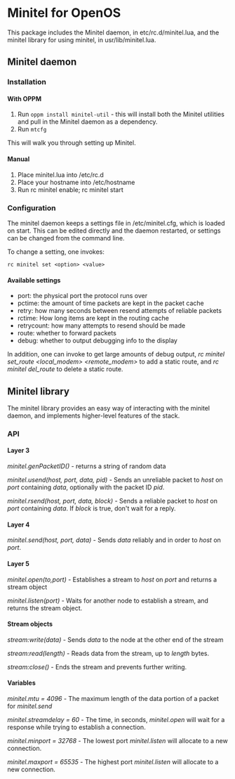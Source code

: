 # Minitel for OpenOS

This package includes the Minitel daemon, in etc/rc.d/minitel.lua, and the minitel library for using minitel, in usr/lib/minitel.lua.

## Minitel daemon

### Installation

#### With OPPM

1. Run `oppm install minitel-util` - this will install both the Minitel utilities and pull in the Minitel daemon as a dependency.
2. Run `mtcfg`

This will walk you through setting up Minitel.

#### Manual

1. Place minitel.lua into /etc/rc.d
2. Place your hostname into /etc/hostname
3. Run rc minitel enable; rc minitel start

### Configuration

The minitel daemon keeps a settings file in /etc/minitel.cfg, which is loaded on start. This can be edited directly and the daemon restarted, or settings can be changed from the command line.

To change a setting, one invokes:

`rc minitel set <option> <value>`

#### Available settings

- port: the physical port the protocol runs over
- pctime: the amount of time packets are kept in the packet cache
- retry: how many seconds between resend attempts of reliable packets
- rctime: How long items are kept in the routing cache
- retrycount: how many attempts to resend should be made
- route: whether to forward packets
- debug: whether to output debugging info to the display

In addition, one can invoke to get large amounts of debug output, *rc minitel set_route <hostname> <local_modem> <remote_modem>* to add a static route, and *rc minitel del_route <hostname>* to delete a static route.

## Minitel library

The minitel library provides an easy way of interacting with the minitel daemon, and implements higher-level features of the stack.

### API

#### Layer 3

*minitel.genPacketID()* - returns a string of random data

*minitel.usend(host, port, data, pid)* - Sends an unreliable packet to *host* on *port* containing *data*, optionally with the packet ID *pid*.

*minitel.rsend(host, port, data, block)* - Sends a reliable packet to *host* on *port* containing *data*. If *block* is true, don't wait for a reply.

#### Layer 4

*minitel.send(host, port, data)* - Sends *data* reliably and in order to *host* on *port*.

#### Layer 5

*minitel.open(to,port)* - Establishes a stream to *host* on *port* and returns a stream object

*minitel.listen(port)* - Waits for another node to establish a stream, and returns the stream object.

#### Stream objects

*stream:write(data)* - Sends *data* to the node at the other end of the stream

*stream:read(length)* - Reads data from the stream, up to *length* bytes.

*stream:close()* - Ends the stream and prevents further writing.

#### Variables

*minitel.mtu = 4096* - The maximum length of the data portion of a packet for *minitel.send*

*minitel.streamdelay = 60* - The time, in seconds, *minitel.open* will wait for a response while trying to establish a connection.

*minitel.minport = 32768* - The lowest port *minitel.listen* will allocate to a new connection.

*minitel.maxport = 65535* - The highest port *minitel.listen* will allocate to a new connection.
